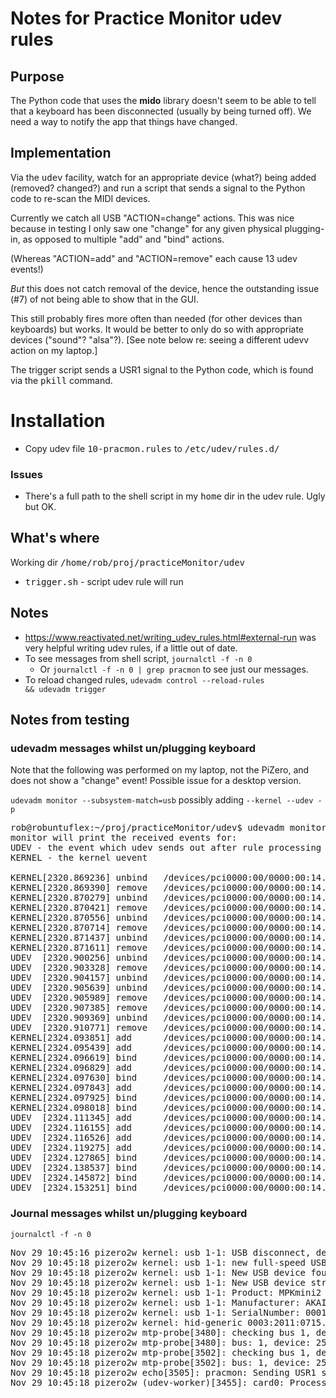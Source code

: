 # Notes for Practice Monitor udev rules

## Purpose
The Python code that uses the <b>mido</b> library doesn't seem to be able
to tell that a keyboard has been disconnected (usually by being turned off).
We need a way to notify the app that things have changed.

## Implementation
Via the <tt>udev</tt> facility, watch for an appropriate device (what?) being added (removed? changed?)
and run a script that sends a signal to the Python code to re-scan the MIDI devices.

Currently we catch all USB "ACTION=change" actions. This was nice because in testing I only saw one "change"
for any given physical plugging-in, as opposed to multiple "add" and "bind" actions.

(Whereas "ACTION=add" and "ACTION=remove" each cause 13 udev events!)

*But* this does not catch removal of the device, hence the outstanding issue (#7) of not being able to show that in the GUI.

This still probably fires more often than needed (for other devices than keyboards) but works.
It would be better to only do so with appropriate devices ("sound"? "alsa"?). 
[See note below re: seeing a different udevv action on my laptop.]

The trigger script sends a USR1 signal to the Python code, which is found via the <tt>pkill</tt> command.


# Installation
* Copy udev file <tt>10-pracmon.rules</tt> to <tt>/etc/udev/rules.d/</tt>

### Issues
* There's a full path to the shell script in my <tt>home</tt> dir in the udev rule. Ugly but OK.


## What's where
Working dir <tt>/home/rob/proj/practiceMonitor/udev</tt>
  - <tt>trigger.sh</tt> - script udev rule will run


## Notes
* https://www.reactivated.net/writing_udev_rules.html#external-run was very helpful writing udev rules, if a little out of date.
* To see messages from shell script, <code>journalctl -f -n 0</code>
  * Or <code>journalctl -f -n 0 | grep pracmon</code> to see just our messages.
* To reload changed rules, <code>udevadm control --reload-rules && udevadm trigger</code>
  
## Notes from testing

### udevadm messages whilst un/plugging keyboard


Note that the following was performed on my laptop, not the PiZero, and does
not show a "change" event! Possible issue for a desktop version.

<code>udevadm monitor --subsystem-match=usb</code> possibly adding <code>--kernel --udev -p</code>

<pre>
rob@robuntuflex:~/proj/practiceMonitor/udev$ udevadm monitor --subsystem-match=usb
monitor will print the received events for:
UDEV - the event which udev sends out after rule processing
KERNEL - the kernel uevent

KERNEL[2320.869236] unbind   /devices/pci0000:00/0000:00:14.0/usb1/1-3/1-3:1.0 (usb)
KERNEL[2320.869390] remove   /devices/pci0000:00/0000:00:14.0/usb1/1-3/1-3:1.0 (usb)
KERNEL[2320.870279] unbind   /devices/pci0000:00/0000:00:14.0/usb1/1-3/1-3:1.1 (usb)
KERNEL[2320.870421] remove   /devices/pci0000:00/0000:00:14.0/usb1/1-3/1-3:1.1 (usb)
KERNEL[2320.870556] unbind   /devices/pci0000:00/0000:00:14.0/usb1/1-3/1-3:1.2 (usb)
KERNEL[2320.870714] remove   /devices/pci0000:00/0000:00:14.0/usb1/1-3/1-3:1.2 (usb)
KERNEL[2320.871437] unbind   /devices/pci0000:00/0000:00:14.0/usb1/1-3 (usb)
KERNEL[2320.871611] remove   /devices/pci0000:00/0000:00:14.0/usb1/1-3 (usb)
UDEV  [2320.900256] unbind   /devices/pci0000:00/0000:00:14.0/usb1/1-3/1-3:1.2 (usb)
UDEV  [2320.903328] remove   /devices/pci0000:00/0000:00:14.0/usb1/1-3/1-3:1.2 (usb)
UDEV  [2320.904157] unbind   /devices/pci0000:00/0000:00:14.0/usb1/1-3/1-3:1.0 (usb)
UDEV  [2320.905639] unbind   /devices/pci0000:00/0000:00:14.0/usb1/1-3/1-3:1.1 (usb)
UDEV  [2320.905989] remove   /devices/pci0000:00/0000:00:14.0/usb1/1-3/1-3:1.0 (usb)
UDEV  [2320.907385] remove   /devices/pci0000:00/0000:00:14.0/usb1/1-3/1-3:1.1 (usb)
UDEV  [2320.909369] unbind   /devices/pci0000:00/0000:00:14.0/usb1/1-3 (usb)
UDEV  [2320.910771] remove   /devices/pci0000:00/0000:00:14.0/usb1/1-3 (usb)
KERNEL[2324.093851] add      /devices/pci0000:00/0000:00:14.0/usb1/1-3 (usb)
KERNEL[2324.095439] add      /devices/pci0000:00/0000:00:14.0/usb1/1-3/1-3:1.0 (usb)
KERNEL[2324.096619] bind     /devices/pci0000:00/0000:00:14.0/usb1/1-3/1-3:1.0 (usb)
KERNEL[2324.096829] add      /devices/pci0000:00/0000:00:14.0/usb1/1-3/1-3:1.1 (usb)
KERNEL[2324.097630] bind     /devices/pci0000:00/0000:00:14.0/usb1/1-3/1-3:1.1 (usb)
KERNEL[2324.097843] add      /devices/pci0000:00/0000:00:14.0/usb1/1-3/1-3:1.2 (usb)
KERNEL[2324.097925] bind     /devices/pci0000:00/0000:00:14.0/usb1/1-3/1-3:1.2 (usb)
KERNEL[2324.098018] bind     /devices/pci0000:00/0000:00:14.0/usb1/1-3 (usb)
UDEV  [2324.111345] add      /devices/pci0000:00/0000:00:14.0/usb1/1-3 (usb)
UDEV  [2324.116155] add      /devices/pci0000:00/0000:00:14.0/usb1/1-3/1-3:1.1 (usb)
UDEV  [2324.116526] add      /devices/pci0000:00/0000:00:14.0/usb1/1-3/1-3:1.0 (usb)
UDEV  [2324.119275] add      /devices/pci0000:00/0000:00:14.0/usb1/1-3/1-3:1.2 (usb)
UDEV  [2324.127865] bind     /devices/pci0000:00/0000:00:14.0/usb1/1-3/1-3:1.2 (usb)
UDEV  [2324.138537] bind     /devices/pci0000:00/0000:00:14.0/usb1/1-3/1-3:1.0 (usb)
UDEV  [2324.145872] bind     /devices/pci0000:00/0000:00:14.0/usb1/1-3/1-3:1.1 (usb)
UDEV  [2324.153251] bind     /devices/pci0000:00/0000:00:14.0/usb1/1-3 (usb)
</pre>

### Journal messages whilst un/plugging keyboard
<code>journalctl -f -n 0</code>
<pre>
Nov 29 10:45:16 pizero2w kernel: usb 1-1: USB disconnect, device number 24
Nov 29 10:45:18 pizero2w kernel: usb 1-1: new full-speed USB device number 25 using dwc2
Nov 29 10:45:18 pizero2w kernel: usb 1-1: New USB device found, idVendor=2011, idProduct=0715, bcdDevice= 0.00
Nov 29 10:45:18 pizero2w kernel: usb 1-1: New USB device strings: Mfr=1, Product=2, SerialNumber=3
Nov 29 10:45:18 pizero2w kernel: usb 1-1: Product: MPKmini2
Nov 29 10:45:18 pizero2w kernel: usb 1-1: Manufacturer: AKAI
Nov 29 10:45:18 pizero2w kernel: usb 1-1: SerialNumber: 0001
Nov 29 10:45:18 pizero2w kernel: hid-generic 0003:2011:0715.0018: hiddev96,hidraw0: USB HID v1.11 Device [AKAI MPKmini2] on usb-3f980000.usb-1/input0
Nov 29 10:45:18 pizero2w mtp-probe[3480]: checking bus 1, device 25: "/sys/devices/platform/soc/3f980000.usb/usb1/1-1"
Nov 29 10:45:18 pizero2w mtp-probe[3480]: bus: 1, device: 25 was not an MTP device
Nov 29 10:45:18 pizero2w mtp-probe[3502]: checking bus 1, device 25: "/sys/devices/platform/soc/3f980000.usb/usb1/1-1"
Nov 29 10:45:18 pizero2w mtp-probe[3502]: bus: 1, device: 25 was not an MTP device
Nov 29 10:45:18 pizero2w echo[3505]: pracmon: Sending USR1 signal to pmZero.py
Nov 29 10:45:18 pizero2w (udev-worker)[3455]: card0: Process '/home/rob/proj/practiceMonitor/udev/trigger.sh' failed with exit code 1.
</pre>
